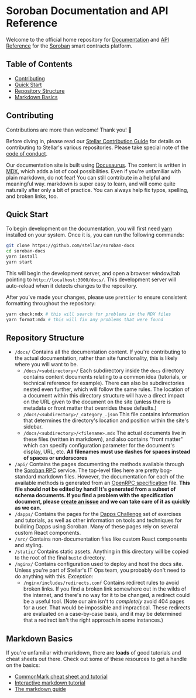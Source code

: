 # Soroban Documentation and API Reference <!-- omit in toc -->

Welcome to the official home repository for [Documentation] and [API Reference] for the [Soroban] smart contracts platform.

## Table of Contents <!-- omit in toc -->

- [Contributing](#contributing)
- [Quick Start](#quick-start)
- [Repository Structure](#repository-structure)
- [Markdown Basics](#markdown-basics)

## Contributing

Contributions are more than welcome! Thank you! 🎉

Before diving in, please read our [Stellar Contribution Guide] for details on
contributing to Stellar's various repositories. Please take special note of the
[code of conduct].

Our documentation site is built using [Docusaurus]. The content is written in
[MDX], which adds a lot of cool possibilities. Even if you're unfamiliar with
plain markdown, do not fear! You can still contribute in a helpful and
meaningful way. markdown is super easy to learn, and will come quite naturally
after only a bit of practice. You can always help fix typos, spelling, and
broken links, too.

## Quick Start

To begin development on the documentation, you will first need [yarn] installed
on your system. Once it is, you can run the following commands:

```bash
git clone https://github.com/stellar/soroban-docs
cd soroban-docs
yarn install
yarn start
```

This will begin the development server, and open a browser window/tab pointing
to `http://localhost:3000/docs/`. This development server will auto-reload when
it detects changes to the repository.

After you've made your changes, please use `prettier` to ensure consistent
formatting throughout the repository:

```bash
yarn check:mdx # this will search for problems in the MDX files
yarn format:mdx # this will fix any problems that were found
```

## Repository Structure

- `/docs/` Contains all the documentation content. If you're contributing to the
  actual documentation, rather than site functionality, this is likely where you
  will want to be.
  - `/docs/<subdirectory>/` Each subdirectory inside the `docs` directory
    contains content documents relating to a common idea (tutorials, or
    technical reference for example). There can also be subdirectories nested
    even further, which will follow the same rules. The location of a document
    within this directory structure will have a direct impact on the URL given
    to the document on the site (unless there is metadata or front matter that
    overrides these defaults.)
  - `/docs/<subdirectory>/_category_.json` This file contains information that
    determines the directory's location and position within the site's sidebar.
  - `/docs/<subdirectory>/<filename>.mdx` The actual documents live in these
    files (written in markdown), and also contains "front matter" which can
    specify configuration parameter for the document's display, URL, etc. **All
    filenames must use dashes for spaces instead of spaces or underscores**
- `/api/` Contains the pages documenting the methods available through the
  [Soroban RPC] service. The top-level files here are pretty bog-standard
  markdown files. However, the documentation for each of the available methods
  is generated from an [OpenRPC specification] file. **This file should not be
  edited by hand! It's generated from a subset of schema documents. If you find
  a problem with the specification document, please [create an issue] and we can
  take care of it as quickly as we can.**
- `/dapps/` Contains the pages for the [Dapps Challenge] set of exercises and
  tutorials, as well as other information on tools and techniques for building
  Dapps using Soroban. Many of these pages rely on several custom React
  components.
- `/src/` Contains non-documentation files like custom React components and
  styling.
- `/static/` Contains static assets. Anything in this directory will be copied
  to the root of the final `build` directory.
- `/nginx/` Contains configuration used to deploy and host the docs site. Unless
  you're part of Stellar's IT Ops team, you probably don't need to do anything
  with this. *Exception*:
  - `/nginx/includes/redirects.conf` Contains redirect rules to avoid broken
    links. If you find a broken link somewhere out in the wilds of the internet,
    and there's no way for it to be changed, a redirect could be a useful tool.
    (Note our aim isn't to *completely* avoid 404 pages for a user. That would
    be impossible and impractical. These redirects are evaluated on a
    case-by-case basis, and it may be determined that a redirect isn't the right
    approach in some instances.)

## Markdown Basics

If you're unfamiliar with markdown, there are **loads** of good tutorials and
cheat sheets out there. Check out some of these resources to get a handle on the
basics:

- [CommonMark cheat sheet and tutorial]
- [Interactive markdown tutorial]
- [The markdown guide]

[Documentation]: https://soroban.stellar.org/docs
[API Reference]: https://soroban.stellar.org/api
[Soroban]: https://soroban.stellar.org
[Stellar Contribution Guide]: https://github.com/stellar/.github/blob/master/CONTRIBUTING.md
[code of conduct]: https://github.com/stellar/.github/blob/master/CODE_OF_CONDUCT.md
[Docusaurus]: https://docusaurus.io
[MDX]: https://mdxjs.com
[yarn]: https://yarnpkg.com/
[Soroban RPC]: https://github.com/stellar.org/soroban-rpc/cmd/soroban-rpc
[OpenRPC specification]: https://github.com/stellar/soroban-docs/blob/main/static/openrpc.json
[create an issue]: https://github.com/stellar/soroban-docs/issues
[Dapps Challenge]: https://soroban.stellar.org/dapps
[CommonMark cheat sheet and tutorial]: https://commonmark.org/help/
[Interactive markdown tutorial]: https://www.markdowntutorial.com/
[The markdown guide]: https://www.markdownguide.org/
